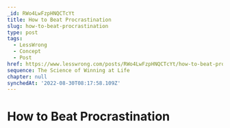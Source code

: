 ```yaml
---
_id: RWo4LwFzpHNQCTcYt
title: How to Beat Procrastination
slug: how-to-beat-procrastination
type: post
tags:
  - LessWrong
  - Concept
  - Post
href: https://www.lesswrong.com/posts/RWo4LwFzpHNQCTcYt/how-to-beat-procrastination
sequence: The Science of Winning at Life
chapter: null
synchedAt: '2022-08-30T08:17:58.109Z'
---
```


# How to Beat Procrastination
